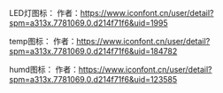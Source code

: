 LED灯图标：
作者：https://www.iconfont.cn/user/detail?spm=a313x.7781069.0.d214f71f6&uid=1995

temp图标：
作者：https://www.iconfont.cn/user/detail?spm=a313x.7781069.0.d214f71f6&uid=184782

humd图标：
作者：https://www.iconfont.cn/user/detail?spm=a313x.7781069.0.d214f71f6&uid=123585